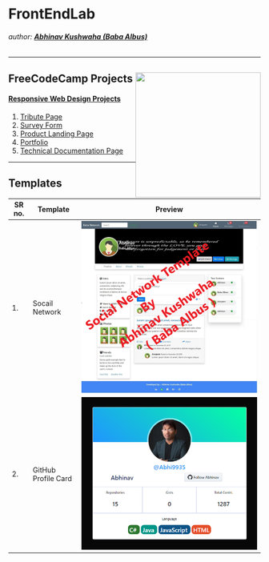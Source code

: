 # FrontEndLab
###### author: [**Abhinav Kushwaha (Baba Albus)**](http://babaalbus.com/ "http://babaalbus.com/")
---
## FreeCodeCamp Projects <img align="right" width="250" height="250" src="https://s3.amazonaws.com/freecodecamp/curriculum-diagram-full.jpg">
  #### [Responsive Web Design Projects](https://www.freecodecamp.org/certification/babaalbus/responsive-web-design)
1. [Tribute Page](https://abhi9935.github.io/FreeCodeCamp_TributePage/)
2. [Survey Form](https://abhi9935.github.io/FreeCodeCamp_SurveyForm/)
3. [Product Landing Page](https://abhi9935.github.io/FreeCodeCamp_ProductLandingPage/)
4. [Portfolio](https://abhi9935.github.io/FreeCodeCamp_PersonalPortfolioWebpage/)
5. [Technical Documentation Page](https://abhi9935.github.io/FreeCodeCamp_TechnicalDocumentationPage/)
---
## Templates
| SR no. | Template | Preview |
| ------ | -------- | ------- |
| 1. | Socail Network | ![](https://github.com/Abhi9935/FrontEndLab/blob/master/Templates_UI/Social%20Network/babasnw1.png) |
| 2. | GitHub Profile Card | ![](https://github.com/Abhi9935/FrontEndLab/blob/master/Templates_UI/GitHubCARD/GitHubCard.PNG) |
